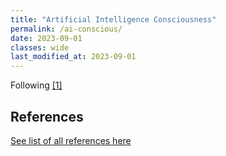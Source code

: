 ```yaml
---
title: "Artificial Intelligence Consciousness"
permalink: /ai-conscious/
date: 2023-09-01
classes: wide
last_modified_at: 2023-09-01
---
```


Following [[1]](https://arxiv.org/abs/2308.08708)

## References

[See list of all references here](https://laurenstreet.github.io/ai-supply/refs-ai-conscious/)
